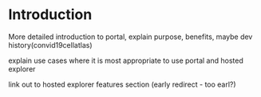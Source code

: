 # Introduction

More detailed introduction to portal, explain purpose, benefits, maybe dev history\(convid19cellatlas\)

explain use cases where it is most appropriate to use portal and hosted explorer

link out to hosted explorer features section \(early redirect - too earl?\)



